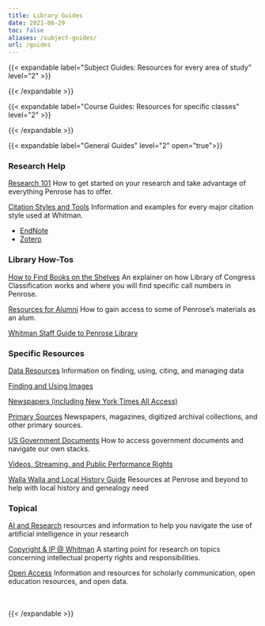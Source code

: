 ```yaml
---
title: Library Guides
date: 2021-06-29
toc: false
aliases: /subject-guides/
url: /guides
---
```

{{< expandable label="Subject Guides: Resources for every area of study" level="2" >}}

<script>springshare_widget_config_1625005695222 = { path: 'guides' };</script><div id="s-lg-widget-1625005695222"></div><script>!function(d,s,id){var js,fjs=d.getElementsByTagName(s)[0],p=/^http:/.test(d.location)?'http':'https';if(!d.getElementById(id)){js=d.createElement(s);js.id=id;js.src=p+"://lgapi-us.libapps.com/widgets.php?site_id=689&widget_type=1&search_terms=&search_match=2&sort_by=name&list_format=1&drop_text=Select+a+Guide...&output_format=1&load_type=2&enable_description=0&enable_group_search_limit=0&enable_subject_search_limit=0&guide_types%5B0%5D=3&widget_title=Guide+List&widget_height=250&widget_width=100%25&widget_link_color=2954d1&widget_embed_type=1&num_results=0&enable_more_results=1&window_target=2&config_id=1625005695222";fjs.parentNode.insertBefore(js,fjs);}}(document,"script","s-lg-widget-script-1625005695222");</script>

{{< /expandable >}}

{{< expandable label="Course Guides: Resources for specific classes" level="2" >}}

<script>springshare_widget_config_1625005740371 = { path: 'guides' };</script><div id="s-lg-widget-1625005740371"></div><script>!function(d,s,id){var js,fjs=d.getElementsByTagName(s)[0],p=/^http:/.test(d.location)?'http':'https';if(!d.getElementById(id)){js=d.createElement(s);js.id=id;js.src=p+"://lgapi-us.libapps.com/widgets.php?site_id=689&widget_type=1&search_terms=&search_match=2&sort_by=name&list_format=1&drop_text=Select+a+Guide...&output_format=1&load_type=2&enable_description=0&enable_group_search_limit=0&enable_subject_search_limit=0&guide_types%5B0%5D=2&widget_title=Guide+List&widget_height=250&widget_width=100%25&widget_link_color=2954d1&widget_embed_type=1&num_results=0&enable_more_results=1&window_target=2&config_id=1625005740371";fjs.parentNode.insertBefore(js,fjs);}}(document,"script","s-lg-widget-script-1625005740371");</script>

{{< /expandable >}}

{{< expandable label="General Guides" level="2" open="true">}}

### Research Help

[Research 101](https://libguides.whitman.edu/c.php?g=1351470) How to get started on your research and take advantage of everything Penrose has to offer.

[Citation Styles and Tools](https://libguides.whitman.edu/citations) Information and examples for every major citation style used at Whitman.

* [EndNote](https://libguides.whitman.edu/endnote)
* [Zotero](https://libguides.whitman.edu/zotero)

### Library How-Tos

[How to Find Books on the Shelves](https://libguides.whitman.edu/findbooks)
An explainer on how Library of Congress Classification works and where you will find specific call numbers in Penrose.

[Resources for Alumni](https://libguides.whitman.edu/alumni)
How to gain access to some of Penrose’s materials as an alum.

[Whitman Staff Guide to Penrose Library](https://libguides.whitman.edu/staff) 

### Specific Resources

[Data Resources](https://libguides.whitman.edu/dataresources)
Information on finding, using, citing, and managing data

[Finding and Using Images](https://libguides.whitman.edu/images)

[Newspapers (including New York Times All Access)](https://libguides.whitman.edu/newspapers)

[Primary Sources](https://libguides.whitman.edu/primarysources)
Newspapers, magazines, digitized archival collections, and other primary sources.

[US Government Documents](https://libguides.whitman.edu/govdocs)
How to access government documents and navigate our own stacks.

[Videos, Streaming, and Public Performance Rights](https://libguides.whitman.edu/streaming)

[Walla Walla and Local History Guide](https://libguides.whitman.edu/wallawalla)
Resources at Penrose and beyond to help with local history and genealogy need

### Topical

[](https://libguides.whitman.edu/c.php?g=1351470)[AI and Research](https://libguides.whitman.edu/ai) resources and information to help you navigate the use of artificial intelligence in your research

[Copyright & IP @ Whitman](https://libguides.whitman.edu/copyright_ip)
A starting point for research on topics concerning intellectual property rights and responsibilities.

[Open Access](https://libguides.whitman.edu/openaccess)
Information and resources for scholarly communication, open education resources, and open data.[](https://libguides.whitman.edu/govdocs)

<br><br>
{{< /expandable >}}